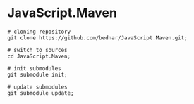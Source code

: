 JavaScript.Maven
================
    
    # cloning repository
    git clone https://github.com/bednar/JavaScript.Maven.git;

    # switch to sources
    cd JavaScript.Maven;

    # init submodules
    git submodule init;

    # update submodules
    git submodule update;

